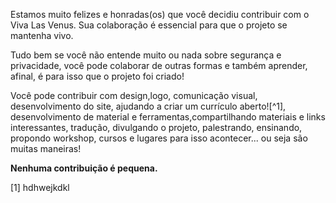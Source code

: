   Estamos muito felizes e honradas(os) que você decidiu contribuir com o Viva Las Venus. Sua colaboração é essencial para que o projeto se mantenha vivo.

  Tudo bem se você não entende muito ou nada sobre segurança e privacidade, você pode colaborar de outras formas e também     aprender, afinal, é para isso que o projeto foi criado!

  Você pode contribuir com design,logo, comunicação visual, desenvolvimento do site, ajudando a criar um currículo   aberto![^1], desenvolvimento de material e ferramentas,compartilhando materiais e links interessantes, tradução,   divulgando o projeto, palestrando, ensinando, propondo workshop, cursos e lugares para isso acontecer...  ou seja são muitas   maneiras!

  **Nenhuma contribuição é pequena.**  









[1] hdhwejkdkl
